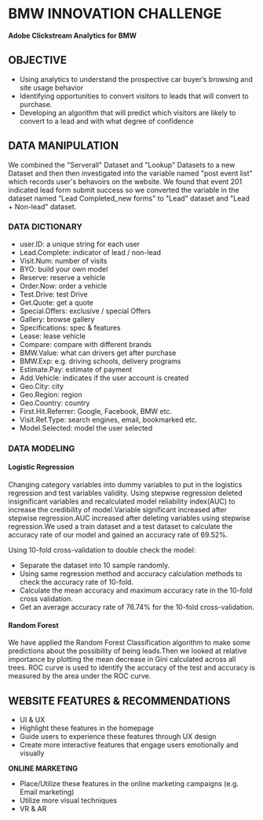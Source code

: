 # BMW INNOVATION CHALLENGE
**Adobe Clickstream Analytics for BMW**
## OBJECTIVE  
* Using analytics to understand the prospective car buyer’s browsing and site usage behavior 
* Identifying opportunities to convert visitors to leads that will convert to purchase.
* Developing an algorithm that will predict which visitors are likely to convert to a lead and with what degree of confidence

## DATA MANIPULATION
We combined the "Serverall" Dataset and "Lookup" Datasets to a new Dataset and then then investigated into the variable named "post event list" which records user's behavoirs on the website. We found that event 201 indicated lead form submit success so we converted the variable in the dataset named “Lead Completed_new forms" to "Lead" dataset and "Lead + Non-lead" dataset.

### DATA DICTIONARY
* user.ID: a unique string for each user
* Lead.Complete: indicator of lead / non-lead
* Visit.Num: number of visits
* BYO: build your own model
* Reserve: reserve a vehicle
* Order.Now: order a vehicle
* Test.Drive: test Drive
* Get.Quote: get a quote
* Special.Offers: exclusive / special Offers
* Gallery: browse gallery 
* Specifications: spec & features 
* Lease: lease vehicle
* Compare: compare with different brands
* BMW.Value: what can drivers get after purchase
* BMW.Exp: e.g. driving schools, delivery programs
* Estimate.Pay: estimate of payment
* Add.Vehicle: indicates if the user account is created
* Geo.City: city
* Geo.Region: region 
* Geo.Country: country
* First.Hit.Referrer: Google, Facebook, BMW etc.
* Visit.Ref.Type: search engines, email, bookmarked etc.
* Model.Selected: model the user selected

### DATA MODELING
#### Logistic Regression
Changing category variables into dummy variables to put in the logistics regression and test variables validity.
Using stepwise regression deleted insignificant variables and recalculated model reliability index(AUC) to increase 
the credibility of model.Variable significant increased after stepwise regression.AUC increased after deleting 
variables using stepwise regression.We used a train dataset and a test dataset to calculate the accuracy rate of 
our model and gained an accuracy rate of 69.52%.

Using 10-fold cross-validation to double check the model:

* Separate the dataset into 10 sample randomly.
* Using same regression method and accuracy calculation methods to check the accuracy rate of 10-fold.
* Calculate the mean accuracy and maximum accuracy rate in the 10-fold cross validation.
* Get an average accuracy rate of 76.74% for the 10-fold cross-validation.

#### Random Forest
We have applied the Random Forest Classification algorithm to make some predictions about the possibility of 
being leads.Then we looked at relative importance by plotting the mean decrease in Gini calculated across all trees.
ROC curve is used to identify the accuracy of the test and accuracy is measured by the area under the ROC curve. 

## WEBSITE FEATURES & RECOMMENDATIONS 
* UI & UX
* Highlight these features in the homepage
* Guide users to experience these features through UX design 
* Create more interactive features that engage users emotionally and visually

**ONLINE MARKETING**
* Place/Utilize these features in the online marketing campaigns (e.g. Email marketing)
* Utilize more visual techniques
* VR & AR























